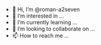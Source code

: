 - 👋 Hi, I’m @roman-a2seven
- 👀 I’m interested in ...
- 🌱 I’m currently learning ...
- 💞️ I’m looking to collaborate on ...
- 📫 How to reach me ...

<!---
roman-a2seven/roman-a2seven is a ✨ special ✨ repository because its `README.md` (this file) appears on your GitHub profile.
You can click the Preview link to take a look at your changes.
--->
